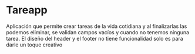 # Tareapp
Aplicación que permite crear tareas de la vida cotidiana y al finalizarlas las podemos eliminar, se validan campos vacíos y cuando no tenemos ninguna tarea. El diseño del header y el footer no tiene funcionalidad solo es para darle un toque creativo
